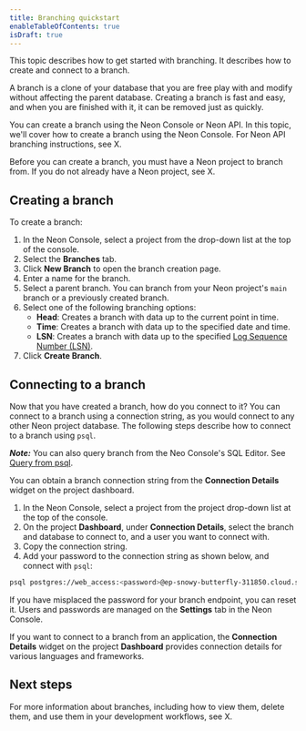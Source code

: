 ```yaml
---
title: Branching quickstart
enableTableOfContents: true
isDraft: true
---
```


This topic describes how to get started with branching. It describes how to create and connect to a branch.

A branch is a clone of your database that you are free play with and modify without affecting the parent database. Creating a branch is fast and easy, and when you are finished with it, it can be removed just as quickly.

You can create a branch using the Neon Console or Neon API. In this topic, we'll cover how to create a branch using the Neon Console. For Neon API branching instructions, see X.

Before you can create a branch, you must have a Neon project to branch from. If you do not already have a Neon project, see X.

## Creating a branch

To create a branch:

1. In the Neon Console, select a project from the drop-down list at the top of the console.
2. Select the **Branches** tab.
2. Click **New Branch** to open the branch creation page.
3. Enter a name for the branch.
4. Select a parent branch. You can branch from your Neon project's `main` branch or a previously created branch.
5. Select one of the following branching options:
    - **Head**: Creates a branch with data up to the current point in time.
    - **Time**: Creates a branch with data up to the specified date and time.
    - **LSN**: Creates a branch with data up to the specified [Log Sequence Number (LSN)](../../reference/glossary/#lsn).
6. Click **Create Branch**.

## Connecting to a branch

Now that you have created a branch, how do you connect to it? You can connect to a branch using a connection string, as you would connect to any other Neon project database. The following steps describe how to connect to a branch using `psql`.

_**Note:**_ You can also query branch from the Neo Console's SQL Editor. See [Query from psql](/query-with-neon-sql-editor).

You can obtain a branch connection string from the **Connection Details** widget on the project dashboard.

1. In the Neon Console, select a project from the project drop-down list at the top of the console.
3. On the project **Dashboard**, under **Connection Details**, select the branch and database to connect to, and a user you want to connect with.
4. Copy the connection string.
5. Add your password to the connection string as shown below, and connect with `psql`:

  ```bash
  psql postgres://web_access:<password>@ep-snowy-butterfly-311850.cloud.stage.neon.tech/main
  ```

If you have misplaced the password for your branch endpoint, you can reset it. Users and passwords are managed on the **Settings** tab in the Neon Console.

If you want to connect to a branch from an application, the **Connection Details** widget on the project **Dashboard** provides connection details for various languages and frameworks.

## Next steps

For more information about branches, including how to view them, delete them, and use them in your development workflows, see X.
